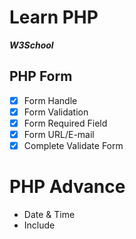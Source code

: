 # Learn PHP
***W3School***

## PHP Form
- [x] Form Handle
- [x] Form Validation
- [x] Form Required Field
- [x] Form URL/E-mail
- [x] Complete Validate Form
  
# PHP Advance
- Date & Time
- Include